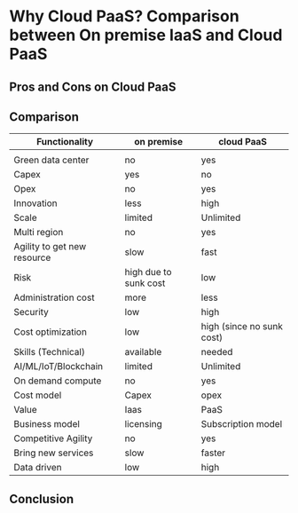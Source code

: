 # Why Cloud PaaS? Comparison between On premise IaaS and Cloud PaaS

## Pros and Cons on Cloud PaaS

## Comparison

| Functionality                         |  on premise               |  cloud PaaS                  |
|---------------------------------------|---------------------------|------------------------------|
|                                       |                           |                              |
|     Green   data center               |  no                       |  yes                         |
|     Capex                             |  yes                      |  no                          |
|     Opex                              |  no                       |  yes                         |
|     Innovation                        |  less                     |  high                        |
|     Scale                             |  limited                  |  Unlimited                   |
|     Multi   region                    |  no                       |  yes                         |
|     Agility   to get new resource     |  slow                     |  fast                        |
|     Risk                              |  high due to sunk cost    |  low                         |
|     Administration   cost             |  more                     |  less                        |
|     Security                          |  low                      |  high                        |
|     Cost   optimization               |  low                      |  high (since no sunk cost)   |
|     Skills (Technical)                |  available                |  needed                      |
|     AI/ML/IoT/Blockchain              |  limited                  |  Unlimited                   |
|     On   demand compute               |  no                       |  yes                         |
|     Cost   model                      |  Capex                    |  opex                        |
|     Value                             |  Iaas                     |  PaaS                        |
|     Business   model                  |  licensing                |  Subscription model          |
|     Competitive Agility               |  no                       |  yes                         |
|     Bring   new services              |  slow                     |  faster                      |
|     Data   driven                     |  low                      |  high                        |

## Conclusion